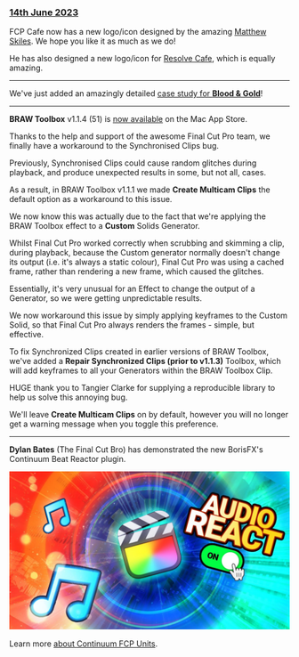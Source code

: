 ### [14th June 2023](/news/20230614)

FCP Cafe now has a new logo/icon designed by the amazing [Matthew Skiles](https://matthewskiles.com). We hope you like it as much as we do!

He has also designed a new logo/icon for [Resolve Cafe](https://resolve.cafe), which is equally amazing.

---

We've just added an amazingly detailed [case study for **Blood & Gold**](/case-studies/blood-and-gold/)!

---

**BRAW Toolbox** v1.1.4 (51) is [now available](https://brawtoolbox.io) on the Mac App Store.

Thanks to the help and support of the awesome Final Cut Pro team, we finally have a workaround to the Synchronised Clips bug.

Previously, Synchronised Clips could cause random glitches during playback, and produce unexpected results in some, but not all, cases.

As a result, in BRAW Toolbox v1.1.1 we made **Create Multicam Clips** the default option as a workaround to this issue.

We now know this was actually due to the fact that we're applying the BRAW Toolbox effect to a **Custom** Solids Generator.

Whilst Final Cut Pro worked correctly when scrubbing and skimming a clip, during playback, because the Custom generator normally doesn't change its output (i.e. it's always a static colour), Final Cut Pro was using a cached frame, rather than rendering a new frame, which caused the glitches.

Essentially, it's very unusual for an Effect to change the output of a Generator, so we were getting unpredictable results.

We now workaround this issue by simply applying keyframes to the Custom Solid, so that Final Cut Pro always renders the frames - simple, but effective.

To fix Synchronized Clips created in earlier versions of BRAW Toolbox, we've added a **Repair Synchronized Clips (prior to v1.1.3)** Toolbox, which will add keyframes to all your Generators within the BRAW Toolbox Clip.

HUGE thank you to Tangier Clarke for supplying a reproducible library to help us solve this annoying bug.

We'll leave **Create Multicam Clips** on by default, however you will no longer get a warning message when you toggle this preference.

---

**Dylan Bates** (The Final Cut Bro) has demonstrated the new BorisFX's Continuum Beat Reactor plugin.

[![](/static/audio-visualizer.jpg)](https://www.youtube.com/watch?v=aghqTZ3HWyI)

Learn more [about Continuum FCP Units](https://fcp.borisfx.com/continuum-fcp-units).
